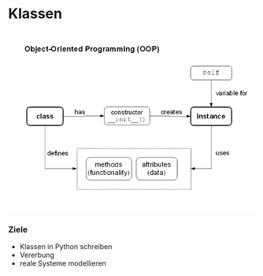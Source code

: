 
# Klassen

![Überblick Objektorientierte Programmierung](oop_simple.png)

### Ziele

* Klassen in Python schreiben
* Vererbung
* reale Systeme modellieren

